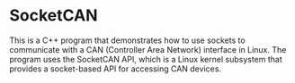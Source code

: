 # SocketCAN
This is a C++ program that demonstrates how to use sockets to communicate with a CAN (Controller Area Network) interface in Linux. The program uses the SocketCAN API, which is a Linux kernel subsystem that provides a socket-based API for 
accessing CAN devices.


